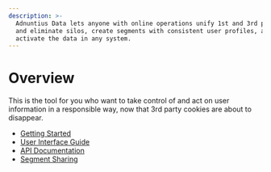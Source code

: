 ```yaml
---
description: >-
  Adnuntius Data lets anyone with online operations unify 1st and 3rd party data
  and eliminate silos, create segments with consistent user profiles, and
  activate the data in any system.
---
```


# Overview

This is the tool for you who want to take control of and act on user information in a responsible way, now that 3rd party cookies are about to disappear.

* [Getting Started](getting-started.md)
* [User Interface Guide](user-interface-guide/)
* [API Documentation](api-documentation/)
* [Segment Sharing](segment-sharing/segment-sharing.md)
